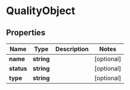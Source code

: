 
# QualityObject

## Properties

Name | Type | Description | Notes
------------ | ------------- | ------------- | -------------
**name** | **string** |  |  [optional]
**status** | **string** |  |  [optional]
**type** | **string** |  |  [optional]




